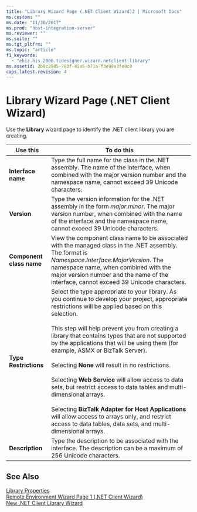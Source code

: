 ```yaml
---
title: "Library Wizard Page (.NET Client Wizard)2 | Microsoft Docs"
ms.custom: ""
ms.date: "11/30/2017"
ms.prod: "host-integration-server"
ms.reviewer: ""
ms.suite: ""
ms.tgt_pltfrm: ""
ms.topic: "article"
f1_keywords: 
  - "ebiz.his.2006.tidesigner.wizard.netclient.library"
ms.assetid: 2b9c3985-783f-42a5-b71a-f3e98e3fe0c0
caps.latest.revision: 4
---
```

# Library Wizard Page (.NET Client Wizard)
Use the **Library** wizard page to identify the .NET client library you are creating.  
  
|Use this|To do this|  
|--------------|----------------|  
|**Interface name**|Type the full name for the class in the .NET assembly. The name of the interface, when combined with the major version number and the namespace name, cannot exceed 39 Unicode characters.|  
|**Version**|Type the version information for the .NET assembly in the form *major.minor*. The major version number, when combined with the name of the interface and the namespace name, cannot exceed 39 Unicode characters.|  
|**Component class name**|View the component class name to be associated with the managed class in the .NET assembly. The format is *Namespace.Interface.MajorVersion*. The namespace name, when combined with the major version number and the name of the interface, cannot exceed 39 Unicode characters.|  
|**Type Restrictions**|Select the type appropriate to your library. As you continue to develop your project, appropriate restrictions will be applied based on this selection.<br /><br /> This step will help prevent you from creating a library that contains types that are not supported by the applications that will be using them (for example, ASMX or BizTalk Server).<br /><br /> Selecting **None** will result in no restrictions.<br /><br /> Selecting **Web Service** will allow access to data sets, but restrict access to data tables and multi-dimensional arrays.<br /><br /> Selecting **BizTalk Adapter for Host Applications** will allow access to arrays only, and restrict access to data tables, data sets, and multi-dimensional arrays.|  
|**Description**|Type the description to be associated with the interface. The description can be a maximum of 256 Unicode characters.|  
  
## See Also  
 [Library Properties](../HIS2010/library-properties1.md)   
 [Remote Environment Wizard Page 1 (.NET Client Wizard)](../HIS2010/remote-environment-wizard-page-1-net-client-wizard-1.md)   
 [New .NET Client Library Wizard](../HIS2010/new-net-client-library-wizard2.md)